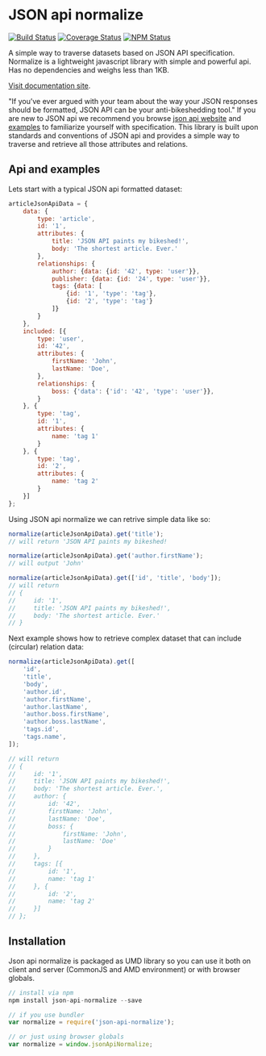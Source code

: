 # JSON api normalize

[![Build Status](https://travis-ci.org/dbrekalo/json-api-normalize.svg?branch=master)](https://travis-ci.org/dbrekalo/json-api-normalize)
[![Coverage Status](https://coveralls.io/repos/github/dbrekalo/json-api-normalize/badge.svg?branch=master)](https://coveralls.io/github/dbrekalo/json-api-normalize?branch=master)
[![NPM Status](https://img.shields.io/npm/v/json-api-normalize.svg)](https://www.npmjs.com/package/json-api-normalize)

A simple way to traverse datasets based on JSON API specification.
Normalize is a lightweight javascript library with simple and powerful api.
Has no dependencies and weighs less than 1KB.

[Visit documentation site](http://dbrekalo.github.io/json-api-normalize/).

"If you’ve ever argued with your team about the way your JSON responses should be formatted, JSON API can be your anti-bikeshedding tool."
If you are new to JSON api we recommend you browse [json api website](http://jsonapi.org/) and
[examples](http://jsonapi.org/examples/) to familiarize yourself with specification.
This library is built upon standards and conventions of JSON api and provides a simple way to traverse and retrieve all those attributes and relations.

## Api and examples

Lets start with a typical JSON api formatted dataset:

```js
articleJsonApiData = {
    data: {
        type: 'article',
        id: '1',
        attributes: {
            title: 'JSON API paints my bikeshed!',
            body: 'The shortest article. Ever.'
        },
        relationships: {
            author: {data: {id: '42', type: 'user'}},
            publisher: {data: {id: '24', type: 'user'}},
            tags: {data: [
                {id: '1', 'type': 'tag'},
                {id: '2', 'type': 'tag'}
            ]}
        }
    },
    included: [{
        type: 'user',
        id: '42',
        attributes: {
            firstName: 'John',
            lastName: 'Doe',
        },
        relationships: {
            boss: {'data': {'id': '42', 'type': 'user'}},
        }
    }, {
        type: 'tag',
        id: '1',
        attributes: {
            name: 'tag 1'
        }
    }, {
        type: 'tag',
        id: '2',
        attributes: {
            name: 'tag 2'
        }
    }]
};
```

Using JSON api normalize we can retrive simple data like so:

```js
normalize(articleJsonApiData).get('title');
// will return 'JSON API paints my bikeshed!

normalize(articleJsonApiData).get('author.firstName');
// will output 'John'

normalize(articleJsonApiData).get(['id', 'title', 'body']);
// will return
// {
//     id: '1',
//     title: 'JSON API paints my bikeshed!',
//     body: 'The shortest article. Ever.'
// }
```

Next example shows how to retrieve complex dataset that can include (circular) relation data:

```js
normalize(articleJsonApiData).get([
    'id',
    'title',
    'body',
    'author.id',
    'author.firstName',
    'author.lastName',
    'author.boss.firstName',
    'author.boss.lastName',
    'tags.id',
    'tags.name',
]);

// will return
// {
//     id: '1',
//     title: 'JSON API paints my bikeshed!',
//     body: 'The shortest article. Ever.',
//     author: {
//         id: '42',
//         firstName: 'John',
//         lastName: 'Doe',
//         boss: {
//             firstName: 'John',
//             lastName: 'Doe'
//         }
//     },
//     tags: [{
//         id: '1',
//         name: 'tag 1'
//     }, {
//         id: '2',
//         name: 'tag 2'
//     }]
// };
```

## Installation

Json api normalize is packaged as UMD library so you can use it both on client and server (CommonJS and AMD environment) or with browser globals.

```js
// install via npm
npm install json-api-normalize --save

// if you use bundler
var normalize = require('json-api-normalize');

// or just using browser globals
var normalize = window.jsonApiNormalize;
```